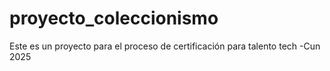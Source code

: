 # proyecto_coleccionismo
Este es un proyecto para el proceso de certificación para talento tech -Cun 2025

